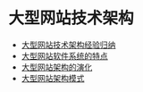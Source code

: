 ﻿# 大型网站技术架构
+ [大型网站技术架构经验归纳](大型网站技术架构经验归纳.md)
+ [大型网站软件系统的特点](大型网站软件系统的特点.md)
+ [大型网站架构的演化](大型网站架构演化.md)
+ [大型网站架构模式](大型网站架构模式.md)